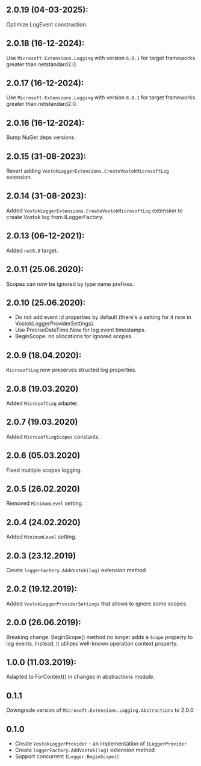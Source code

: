 ## 2.0.19 (04-03-2025):

Optimize LogEvent construction.

## 2.0.18 (16-12-2024):

Use `Microsoft.Extensions.Logging` with version `6.0.1` for target frameworks greater than netstandard2.0.

## 2.0.17 (16-12-2024):

Use `Microsoft.Extensions.Logging` with version `8.0.1` for target frameworks greater than netstandard2.0.

## 2.0.16 (16-12-2024): 

Bump NuGet deps versions

## 2.0.15 (31-08-2023):

Revert adding `VostokLoggerExtensions.CreateVostokMicrosoftLog` extension.

## 2.0.14 (31-08-2023):

Added `VostokLoggerExtensions.CreateVostokMicrosoftLog` extension to create Vostok log from ILoggerFactory.

## 2.0.13 (06-12-2021):

Added `net6.0` target.

## 2.0.11 (25.06.2020):

Scopes can now be ignored by type name prefixes.

## 2.0.10 (25.06.2020):

- Do not add event id properties by default (there's a setting for it now in VostokLoggerProviderSettings).
- Use PreciseDateTime.Now for log event timestamps.
- BeginScope: no allocations for ignored scopes.

## 2.0.9 (18.04.2020):

`MicrosoftLog` now preserves structed log properties.

## 2.0.8 (19.03.2020)

Added `MicrosoftLog` adapter.

## 2.0.7 (19.03.2020)

Added `MicrosoftLogScopes` constants.

## 2.0.6 (05.03.2020)

Fixed multiple scopes logging.

## 2.0.5 (26.02.2020)

Removed `MinimumLevel` setting.

## 2.0.4 (24.02.2020)

Added `MinimumLevel` setting.

## 2.0.3 (23.12.2019)

Create `loggerFactory.AddVostok(log)` extension method

## 2.0.2 (19.12.2019):

Added `VostokLoggerProviderSettings` that allows to ignore some scopes.

## 2.0.0 (26.06.2019):

Breaking change: BeginScope() method no longer adds a `Scope` property to log events. Instead, it utilizes well-known operation context property.

## 1.0.0 (11.03.2019):

Adapted to ForContext() in changes in abstractions module.

## 0.1.1

Downgrade version of `Microsoft.Extensions.Logging.Abstractions` to 2.0.0

## 0.1.0

* Create `VostokLoggerProvider` - an implementation of `ILoggerProvider`
* Create `loggerFactory.AddVostok(log)` extension method
* Support concurrent `ILogger.BeginScope()`
